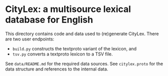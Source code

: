 CityLex: a multisource lexical database for English
===================================================

This directory contains code and data used to (re)generate CityLex. There are
two user endpoints:

* `build.py` constructs the textproto variant of the lexicon, and
* `tsv.py` converts a textproto lexicon to a TSV file.

See `data/README.md` for the required data sources.
See `citylex.proto` for the data structure and references to the internal data.
